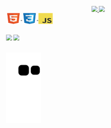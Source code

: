 


<div align="center">
  <a href="https://github.com/daianercruz">
  <img height="180em" src="https://github-readme-stats.vercel.app/api?username=daianercruz&show_icons=true&theme=highcontrast&include_all_commits=true&count_private=true"/>
  <img height="180em" src="https://github-readme-stats.vercel.app/api/top-langs/?username=daianercruz&layout=compact&langs_count=7&theme=highcontrast"/>
</div>
  
  <div>
    <img align="center" alt="Dai-HTML" height="30" width="40" src="https://raw.githubusercontent.com/devicons/devicon/master/icons/html5/html5-original.svg">
  <img align="center" alt="Dai-CSS" height="30" width="40" src="https://raw.githubusercontent.com/devicons/devicon/master/icons/css3/css3-original.svg">
    <img align="center" alt="Dai-Javascrip" height="30" width="40" src="https://raw.githubusercontent.com/devicons/devicon/2ae2a900d2f041da66e950e4d48052658d850630/icons/javascript/javascript-original.svg">

  </div>
  
  ##
  <div> 

  <a href = "mailto:dprczx@gmail.com"><img src="https://img.shields.io/badge/-Gmail-%23333?style=for-the-badge&logo=gmail&logoColor=white" target="_blank"></a>
  <a href="https://www.linkedin.com/in/daianeprc/" target="_blank"><img src="https://img.shields.io/badge/-LinkedIn-%230077B5?style=for-the-badge&logo=linkedin&logoColor=white" target="_blank"></a> 
    
  ##

![Snake animation](https://github.com/rafaballerini/rafaballerini/blob/output/github-contribution-grid-snake.svg)
